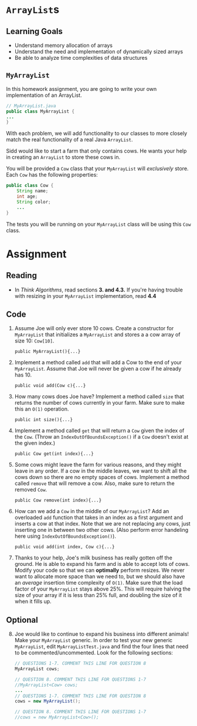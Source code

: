 # `ArrayList`s

## Learning Goals

- Understand memory allocation of arrays
- Understand the need and implementation of dynamically sized arrays
- Be able to analyze time complexities of data structures

## `MyArrayList`

In this homework assignment, you are going to write your own implementation of an ArrayList.
```java
// MyArrayList.java
public class MyArrayList {
...
}
```

With each problem, we will add functionality to our classes to more closely match the real functionality of a real Java `ArrayList`.

Sidd would like to start a farm that only contains cows. He wants your help in creating an `ArrayList` to store these cows in.

You will be provided a `Cow` class that your `MyArrayList` will *exclusively* store. Each `Cow` has the following properties:
```java
public class Cow {
    String name;
    int age;
    String color;
    ...
}
```
The tests you will be running on your `MyArrayList` class will be using this `Cow` class.

# Assignment

## Reading

- In *Think Algorithms*, read sections **3. and 4.3.** If you're having trouble with resizing in your `MyArrayList` implementation, read **4.4**

## Code

1. Assume Joe will only ever store 10 cows. Create a constructor for `MyArrayList` that initializes a `MyArrayList` and stores a a cow array of size 10: `Cow[10]`.

    `public MyArrayList(){...}`

2. Implement a method called `add` that will add a Cow to the end of your `MyArrayList`. Assume that Joe will never be given a cow if he already has 10.

    `public void add(Cow c){...}`

3. How many cows does Joe have? Implement a method called `size` that returns the number of cows currently in your farm. Make sure to make this an `O(1)` operation.

    `public int size(){...}`

4. Implement a method called `get` that will return a `Cow` given the index of the `Cow`. (Throw an `IndexOutOfBoundsException()` if a `Cow` doesn't exist at the given index.)

    `public Cow get(int index){...}`

5. Some cows might leave the farm for various reasons, and they might leave in any order. If a cow in the middle leaves, we want to shift all the cows down so there are no empty spaces of cows. Implement a method called `remove` that will remove a cow. Also, make sure to return the removed `Cow`.

    `public Cow remove(int index){...}`

6. How can we add a `Cow` in the middle of our `MyArrayList`? Add an overloaded `add` function that takes in an index as a first argument and inserts a cow at that index. Note that we are not replacing any cows, just inserting one in between two other cows. (Also perform error handeling here using `IndexOutOfBoundsException()`).

    `public void add(int index, Cow c){...}`
    
7. Thanks to your help, Joe's milk business has really gotten off the ground. He is able to expand his farm and is able to accept lots of cows. Modify your code so that we can **optimally** perform resizes. We never want to allocate more space than we need to, but we should also have an *average* insertion time complexity of `O(1)`. Make sure that the load factor of your `MyArrayList` stays above 25%. This will require halving the size of your array if it is less than 25% full, and doubling the size of it when it fills up.

## Optional

8. Joe would like to continue to expand his business into different animals! Make your `MyArrayList` generic. In order to test your new generic `MyArrayList`, edit `MyArrayListTest.java` and find the four lines that need to be commented/uncommented. Look for the following sections:

    ```java
    // QUESTIONS 1-7. COMMENT THIS LINE FOR QUESTION 8
    MyArrayList cows;
    
    // QUESTION 8. COMMENT THIS LINE FOR QUESTIONS 1-7
    //MyArrayList<Cow> cows;
    ...
    // QUESTIONS 1-7. COMMENT THIS LINE FOR QUESTION 8
    cows = new MyArrayList();
    
    // QUESTION 8. COMMENT THIS LINE FOR QUESTIONS 1-7
    //cows = new MyArrayList<Cow>();
    ```


